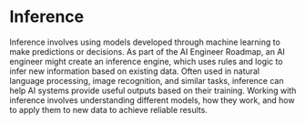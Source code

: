 # Inference

Inference involves using models developed through machine learning to make predictions or decisions. As part of the AI Engineer Roadmap, an AI engineer might create an inference engine, which uses rules and logic to infer new information based on existing data. Often used in natural language processing, image recognition, and similar tasks, inference can help AI systems provide useful outputs based on their training. Working with inference involves understanding different models, how they work, and how to apply them to new data to achieve reliable results.